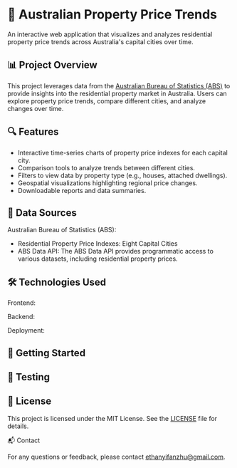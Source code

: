 # 🏡 Australian Property Price Trends

An interactive web application that visualizes and analyzes residential property price trends across Australia's capital cities over time.

## 📊 Project Overview

This project leverages data from the [Australian Bureau of Statistics (ABS)](https://www.abs.gov.au) to provide insights into the residential property market in Australia. Users can explore property price trends, compare different cities, and analyze changes over time.

## 🔍 Features

- Interactive time-series charts of property price indexes for each capital city.
- Comparison tools to analyze trends between different cities.
- Filters to view data by property type (e.g., houses, attached dwellings).
- Geospatial visualizations highlighting regional price changes.
- Downloadable reports and data summaries.

## 📂 Data Sources

Australian Bureau of Statistics (ABS):
- Residential Property Price Indexes: Eight Capital Cities
- ABS Data API: The ABS Data API provides programmatic access to various datasets, including residential property prices.

## 🛠️ Technologies Used

Frontend:


Backend:


Deployment:


## 🚀 Getting Started



## 🧪 Testing



## 📄 License

This project is licensed under the MIT License. See the [LICENSE](/LICENSE) file for details.

📬 Contact

For any questions or feedback, please contact ethanyifanzhu@gmail.com.
